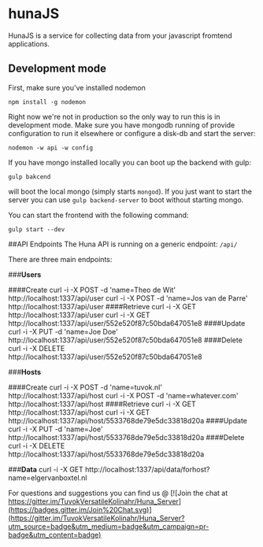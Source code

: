 # hunaJS

HunaJS is a service for collecting data from your javascript fromtend applications.

## Development mode

First, make sure you've installed nodemon

	npm install -g nodemon

Right now we're not in production so the only way to run this is in development mode. Make sure you have mongodb running of provide configuration to run it elsewhere or configure a disk-db and start the server:

    nodemon -w api -w config

If you have mongo installed locally you can boot up the backend with gulp:

    gulp bakcend

will boot the local mongo (simply starts `mongod`).
If you just want to start the server you can use `gulp backend-server` to boot without starting mongo.

You can start the frontend with the following command:

    gulp start --dev

##API Endpoints
The Huna API is running on a generic endpoint: `/api/`

There are three main endpoints:

###**Users**

####Create
	curl -i -X POST -d 'name=Theo de Wit' http://localhost:1337/api/user
	curl -i -X POST -d 'name=Jos van de Parre' http://localhost:1337/api/user
####Retrieve
	curl -i -X GET http://localhost:1337/api/user
	curl -i -X GET http://localhost:1337/api/user/552e520f87c50bda647051e8
####Update
	curl -i -X PUT -d 'name=Joe Doe' http://localhost:1337/api/user/552e520f87c50bda647051e8
####Delete
	curl -i -X DELETE http://localhost:1337/api/user/552e520f87c50bda647051e8

###**Hosts**

####Create
	curl -i -X POST -d 'name=tuvok.nl' http://localhost:1337/api/host
	curl -i -X POST -d 'name=whatever.com' http://localhost:1337/api/host
####Retrieve
	curl -i -X GET http://localhost:1337/api/host
	curl -i -X GET http://localhost:1337/api/host/5533768de79e5dc33818d20a
####Update
	curl -i -X PUT -d 'name=Joe' http://localhost:1337/api/host/5533768de79e5dc33818d20a
####Delete
	curl -i -X DELETE http://localhost:1337/api/host/5533768de79e5dc33818d20a

###**Data**
	curl -i -X GET http://localhost:1337/api/data/forhost?name=elgervanboxtel.nl

For questions and suggestions you can find us @ [![Join the chat at https://gitter.im/TuvokVersatileKolinahr/Huna_Server](https://badges.gitter.im/Join%20Chat.svg)](https://gitter.im/TuvokVersatileKolinahr/Huna_Server?utm_source=badge&utm_medium=badge&utm_campaign=pr-badge&utm_content=badge)
